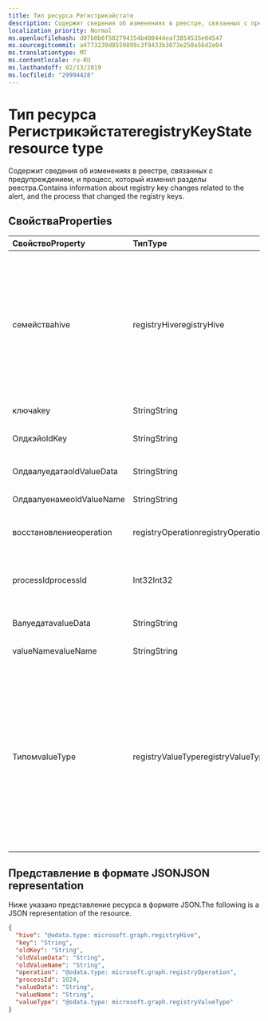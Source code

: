 ```yaml
---
title: Тип ресурса Регистрикэйстате
description: Содержит сведения об изменениях в реестре, связанных с предупреждением, и процесс, который изменил разделы реестра.
localization_priority: Normal
ms.openlocfilehash: d07b0b6f502794154b400444eaf3854535e04547
ms.sourcegitcommit: a4773239d8559899c3f9433b3073e250a56d2e04
ms.translationtype: MT
ms.contentlocale: ru-RU
ms.lasthandoff: 02/13/2019
ms.locfileid: "29994428"
---
```

# <a name="registrykeystate-resource-type"></a><span data-ttu-id="dbd32-103">Тип ресурса Регистрикэйстате</span><span class="sxs-lookup"><span data-stu-id="dbd32-103">registryKeyState resource type</span></span>

<span data-ttu-id="dbd32-104">Содержит сведения об изменениях в реестре, связанных с предупреждением, и процесс, который изменил разделы реестра.</span><span class="sxs-lookup"><span data-stu-id="dbd32-104">Contains information about registry key changes related to the alert, and the process that changed the registry keys.</span></span>

## <a name="properties"></a><span data-ttu-id="dbd32-105">Свойства</span><span class="sxs-lookup"><span data-stu-id="dbd32-105">Properties</span></span>

| <span data-ttu-id="dbd32-106">Свойство</span><span class="sxs-lookup"><span data-stu-id="dbd32-106">Property</span></span>     | <span data-ttu-id="dbd32-107">Тип</span><span class="sxs-lookup"><span data-stu-id="dbd32-107">Type</span></span>        | <span data-ttu-id="dbd32-108">Описание</span><span class="sxs-lookup"><span data-stu-id="dbd32-108">Description</span></span> |
|:-------------|:------------|:------------|
|<span data-ttu-id="dbd32-109">семейства</span><span class="sxs-lookup"><span data-stu-id="dbd32-109">hive</span></span>|<span data-ttu-id="dbd32-110">registryHive</span><span class="sxs-lookup"><span data-stu-id="dbd32-110">registryHive</span></span>|<span data-ttu-id="dbd32-111">[Куст реестра Windows](https://docs.microsoft.com/en-us/windows/desktop/sysinfo/registry-hives) :</span><span class="sxs-lookup"><span data-stu-id="dbd32-111">A [Windows registry hive](https://docs.microsoft.com/en-us/windows/desktop/sysinfo/registry-hives) :</span></span> <ul><li><span data-ttu-id="dbd32-112">ХКЭЙ_КУРРЕНТ_КОНФИГ</span><span class="sxs-lookup"><span data-stu-id="dbd32-112">HKEY_CURRENT_CONFIG</span></span></li> <li><span data-ttu-id="dbd32-113">HKEY_CURRENT_USER</span><span class="sxs-lookup"><span data-stu-id="dbd32-113">HKEY_CURRENT_USER</span></span></li> <li><span data-ttu-id="dbd32-114">ХКЭЙ_ЛОКАЛ_МАЧИНЕ\САМ</span><span class="sxs-lookup"><span data-stu-id="dbd32-114">HKEY_LOCAL_MACHINE\SAM</span></span></li> <li><span data-ttu-id="dbd32-115">Хкэй_локал_мачине\секурити</span><span class="sxs-lookup"><span data-stu-id="dbd32-115">HKEY_LOCAL_MACHINE\Security</span></span></li> <li><span data-ttu-id="dbd32-116">Хкэй_локал_мачине\софтваре</span><span class="sxs-lookup"><span data-stu-id="dbd32-116">HKEY_LOCAL_MACHINE\Software</span></span></li> <li><span data-ttu-id="dbd32-117">Хкэй_локал_мачине\систем</span><span class="sxs-lookup"><span data-stu-id="dbd32-117">HKEY_LOCAL_MACHINE\System</span></span></li> <li><span data-ttu-id="dbd32-118">HKEY_USERS\\. Умолчани.</span><span class="sxs-lookup"><span data-stu-id="dbd32-118">HKEY_USERS\\.Default.</span></span></li></ul> <span data-ttu-id="dbd32-119">Возможные значения: `unknown`, `currentConfig`, `currentUser`, `localMachineSam`, `localMachineSecurity`, `localMachineSoftware`, `localMachineSystem`, `usersDefault`.</span><span class="sxs-lookup"><span data-stu-id="dbd32-119">Possible values are: `unknown`, `currentConfig`, `currentUser`, `localMachineSam`, `localMachineSecurity`, `localMachineSoftware`, `localMachineSystem`, `usersDefault`.</span></span>|
|<span data-ttu-id="dbd32-120">ключа</span><span class="sxs-lookup"><span data-stu-id="dbd32-120">key</span></span>|<span data-ttu-id="dbd32-121">String</span><span class="sxs-lookup"><span data-stu-id="dbd32-121">String</span></span>|<span data-ttu-id="dbd32-122">Текущий (то есть измененный) раздел реестра (исключая КУСТ).</span><span class="sxs-lookup"><span data-stu-id="dbd32-122">Current (i.e. changed) registry key (excludes HIVE).</span></span>|
|<span data-ttu-id="dbd32-123">Олдкэй</span><span class="sxs-lookup"><span data-stu-id="dbd32-123">oldKey</span></span>|<span data-ttu-id="dbd32-124">String</span><span class="sxs-lookup"><span data-stu-id="dbd32-124">String</span></span>|<span data-ttu-id="dbd32-125">Предыдущий (то есть перед изменением) раздел реестра (исключает КУСТ).</span><span class="sxs-lookup"><span data-stu-id="dbd32-125">Previous (i.e. before changed) registry key (excludes HIVE).</span></span>|
|<span data-ttu-id="dbd32-126">Олдвалуедата</span><span class="sxs-lookup"><span data-stu-id="dbd32-126">oldValueData</span></span>|<span data-ttu-id="dbd32-127">String</span><span class="sxs-lookup"><span data-stu-id="dbd32-127">String</span></span>|<span data-ttu-id="dbd32-128">Previous (то есть перед изменением) значение раздела реестра (Content).</span><span class="sxs-lookup"><span data-stu-id="dbd32-128">Previous (i.e. before changed) registry key value data (contents).</span></span>|
|<span data-ttu-id="dbd32-129">Олдвалуенаме</span><span class="sxs-lookup"><span data-stu-id="dbd32-129">oldValueName</span></span>|<span data-ttu-id="dbd32-130">String</span><span class="sxs-lookup"><span data-stu-id="dbd32-130">String</span></span>|<span data-ttu-id="dbd32-131">Previous (то есть перед изменением) имя значения раздела реестра.</span><span class="sxs-lookup"><span data-stu-id="dbd32-131">Previous (i.e. before changed) registry key value name.</span></span>|
|<span data-ttu-id="dbd32-132">восстановление</span><span class="sxs-lookup"><span data-stu-id="dbd32-132">operation</span></span>|<span data-ttu-id="dbd32-133">registryOperation</span><span class="sxs-lookup"><span data-stu-id="dbd32-133">registryOperation</span></span>|<span data-ttu-id="dbd32-134">Операция, в которой изменилось имя и/или значение раздела реестра.</span><span class="sxs-lookup"><span data-stu-id="dbd32-134">Operation that changed the registry key name and/or value.</span></span> <span data-ttu-id="dbd32-135">Возможные значения: `unknown`, `create`, `modify`, `delete`.</span><span class="sxs-lookup"><span data-stu-id="dbd32-135">Possible values are: `unknown`, `create`, `modify`, `delete`.</span></span>|
|<span data-ttu-id="dbd32-136">processId</span><span class="sxs-lookup"><span data-stu-id="dbd32-136">processId</span></span>|<span data-ttu-id="dbd32-137">Int32</span><span class="sxs-lookup"><span data-stu-id="dbd32-137">Int32</span></span>|<span data-ttu-id="dbd32-138">Идентификатор процесса (PID), который изменил раздел реестра (сведения о процессе будут отображаться в коллекции предупреждений "процессы").</span><span class="sxs-lookup"><span data-stu-id="dbd32-138">Process ID (PID) of the process that modified the registry key (process details will appear in the alert 'processes' collection).</span></span>|
|<span data-ttu-id="dbd32-139">Валуедата</span><span class="sxs-lookup"><span data-stu-id="dbd32-139">valueData</span></span>|<span data-ttu-id="dbd32-140">String</span><span class="sxs-lookup"><span data-stu-id="dbd32-140">String</span></span>|<span data-ttu-id="dbd32-141">Текущие (то есть измененные) данные значения раздела реестра (содержимое).</span><span class="sxs-lookup"><span data-stu-id="dbd32-141">Current (i.e. changed) registry key value data (contents).</span></span>|
|<span data-ttu-id="dbd32-142">valueName</span><span class="sxs-lookup"><span data-stu-id="dbd32-142">valueName</span></span>|<span data-ttu-id="dbd32-143">String</span><span class="sxs-lookup"><span data-stu-id="dbd32-143">String</span></span>|<span data-ttu-id="dbd32-144">Current (то есть изменено) имя значения раздела реестра</span><span class="sxs-lookup"><span data-stu-id="dbd32-144">Current (i.e. changed) registry key value name</span></span>|
|<span data-ttu-id="dbd32-145">Типом</span><span class="sxs-lookup"><span data-stu-id="dbd32-145">valueType</span></span>|<span data-ttu-id="dbd32-146">registryValueType</span><span class="sxs-lookup"><span data-stu-id="dbd32-146">registryValueType</span></span>|[<span data-ttu-id="dbd32-147">Тип значения раздела реестра</span><span class="sxs-lookup"><span data-stu-id="dbd32-147">Registry key value type</span></span>](https://docs.microsoft.com/en-us/windows/desktop/sysinfo/registry-value-types) <ul><li><span data-ttu-id="dbd32-148">REG_BINARY</span><span class="sxs-lookup"><span data-stu-id="dbd32-148">REG_BINARY</span></span></li> <li><span data-ttu-id="dbd32-149">REG_DWORD</span><span class="sxs-lookup"><span data-stu-id="dbd32-149">REG_DWORD</span></span></li> <li><span data-ttu-id="dbd32-150">РЕГ_ДВОРД_ЛИТТЛЕ_ЕНДИАН</span><span class="sxs-lookup"><span data-stu-id="dbd32-150">REG_DWORD_LITTLE_ENDIAN</span></span></li> <li><span data-ttu-id="dbd32-151">РЕГ_ДВОРД_БИГ_ЕНДИАН</span><span class="sxs-lookup"><span data-stu-id="dbd32-151">REG_DWORD_BIG_ENDIAN</span></span></li><li><span data-ttu-id="dbd32-152">REG_EXPAND_SZ</span><span class="sxs-lookup"><span data-stu-id="dbd32-152">REG_EXPAND_SZ</span></span></li> <li><span data-ttu-id="dbd32-153">РЕГ_ЛИНК</span><span class="sxs-lookup"><span data-stu-id="dbd32-153">REG_LINK</span></span></li> <li><span data-ttu-id="dbd32-154">REG_MULTI_SZ</span><span class="sxs-lookup"><span data-stu-id="dbd32-154">REG_MULTI_SZ</span></span></li> <li><span data-ttu-id="dbd32-155">РЕГ_НОНЕ</span><span class="sxs-lookup"><span data-stu-id="dbd32-155">REG_NONE</span></span></li> <li><span data-ttu-id="dbd32-156">РЕГ_КВОРД</span><span class="sxs-lookup"><span data-stu-id="dbd32-156">REG_QWORD</span></span></li> <li><span data-ttu-id="dbd32-157">РЕГ_КВОРД_ЛИТТЛЕ_ЕНДИАН</span><span class="sxs-lookup"><span data-stu-id="dbd32-157">REG_QWORD_LITTLE_ENDIAN</span></span></li> <li><span data-ttu-id="dbd32-158">REG_SZ</span><span class="sxs-lookup"><span data-stu-id="dbd32-158">REG_SZ</span></span></li></ul> <span data-ttu-id="dbd32-159">Возможные значения: `unknown`, `binary`, `dword`, `dwordLittleEndian`, `dwordBigEndian`, `expandSz`, `link`, `multiSz`, `none`, `qword`, `qwordlittleEndian`, `sz`.</span><span class="sxs-lookup"><span data-stu-id="dbd32-159">Possible values are: `unknown`, `binary`, `dword`, `dwordLittleEndian`, `dwordBigEndian`, `expandSz`, `link`, `multiSz`, `none`, `qword`, `qwordlittleEndian`, `sz`.</span></span>|

## <a name="json-representation"></a><span data-ttu-id="dbd32-160">Представление в формате JSON</span><span class="sxs-lookup"><span data-stu-id="dbd32-160">JSON representation</span></span>

<span data-ttu-id="dbd32-161">Ниже указано представление ресурса в формате JSON.</span><span class="sxs-lookup"><span data-stu-id="dbd32-161">The following is a JSON representation of the resource.</span></span>

<!-- {
  "blockType": "resource",
  "optionalProperties": [

  ],
  "@odata.type": "microsoft.graph.registryKeyState"
}-->

```json
{
  "hive": "@odata.type: microsoft.graph.registryHive",
  "key": "String",
  "oldKey": "String",
  "oldValueData": "String",
  "oldValueName": "String",
  "operation": "@odata.type: microsoft.graph.registryOperation",
  "processId": 1024,
  "valueData": "String",
  "valueName": "String",
  "valueType": "@odata.type: microsoft.graph.registryValueType"
}

```

<!-- uuid: 8fcb5dbc-d5aa-4681-8e31-b001d5168d79
2015-10-25 14:57:30 UTC -->
<!-- {
  "type": "#page.annotation",
  "description": "registryKeyState resource",
  "keywords": "",
  "section": "documentation",
  "tocPath": ""
}-->
